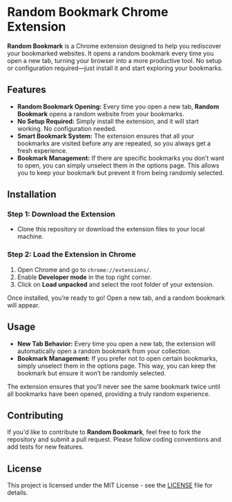 # Random Bookmark Chrome Extension

**Random Bookmark** is a Chrome extension designed to help you rediscover your bookmarked websites. It opens a random bookmark every time you open a new tab, turning your browser into a more productive tool. No setup or configuration required—just install it and start exploring your bookmarks.

## Features

- **Random Bookmark Opening:** Every time you open a new tab, **Random Bookmark** opens a random website from your bookmarks.
- **No Setup Required:** Simply install the extension, and it will start working. No configuration needed.
- **Smart Bookmark System:** The extension ensures that all your bookmarks are visited before any are repeated, so you always get a fresh experience.
- **Bookmark Management:** If there are specific bookmarks you don’t want to open, you can simply unselect them in the options page. This allows you to keep your bookmark but prevent it from being randomly selected.

## Installation

### Step 1: Download the Extension

- Clone this repository or download the extension files to your local machine.

### Step 2: Load the Extension in Chrome

1. Open Chrome and go to `chrome://extensions/`.
2. Enable **Developer mode** in the top right corner.
3. Click on **Load unpacked** and select the root folder of your extension.

Once installed, you’re ready to go! Open a new tab, and a random bookmark will appear.

## Usage

- **New Tab Behavior:** Every time you open a new tab, the extension will automatically open a random bookmark from your collection.
- **Bookmark Management:** If you prefer not to open certain bookmarks, simply unselect them in the options page. This way, you can keep the bookmark but ensure it won’t be randomly selected.

The extension ensures that you’ll never see the same bookmark twice until all bookmarks have been opened, providing a truly random experience.

## Contributing

If you'd like to contribute to **Random Bookmark**, feel free to fork the repository and submit a pull request. Please follow coding conventions and add tests for new features.

## License

This project is licensed under the MIT License - see the [LICENSE](LICENSE) file for details.
